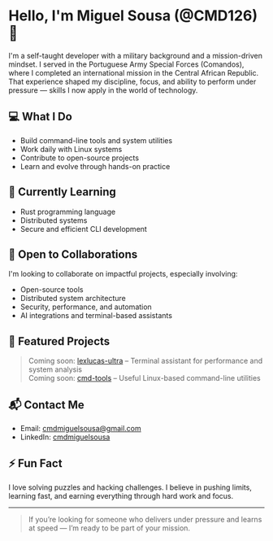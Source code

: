 # Hello, I'm Miguel Sousa (@CMD126) 👋

I'm a self-taught developer with a military background and a mission-driven mindset. I served in the Portuguese Army Special Forces (Comandos), where I completed an international mission in the Central African Republic. That experience shaped my discipline, focus, and ability to perform under pressure — skills I now apply in the world of technology.

## 💻 What I Do
- Build command-line tools and system utilities  
- Work daily with Linux systems  
- Contribute to open-source projects  
- Learn and evolve through hands-on practice  

## 🧠 Currently Learning
- Rust programming language  
- Distributed systems  
- Secure and efficient CLI development  

## 🤝 Open to Collaborations
I'm looking to collaborate on impactful projects, especially involving:
- Open-source tools  
- Distributed system architecture  
- Security, performance, and automation  
- AI integrations and terminal-based assistants  

## 📂 Featured Projects
> Coming soon: [lexlucas-ultra](https://github.com/CMD126/lexlucas-ultra) – Terminal assistant for performance and system analysis  
> Coming soon: [cmd-tools](https://github.com/CMD126/cmd-tools) – Useful Linux-based command-line utilities  

## 📬 Contact Me
- Email: cmdmiguelsousa@gmail.com  
- LinkedIn: [cmdmiguelsousa](https://www.linkedin.com/in/cmdmiguelsousa/)  

## ⚡ Fun Fact
I love solving puzzles and hacking challenges. I believe in pushing limits, learning fast, and earning everything through hard work and focus.

---

> If you’re looking for someone who delivers under pressure and learns at speed — I’m ready to be part of your mission.

